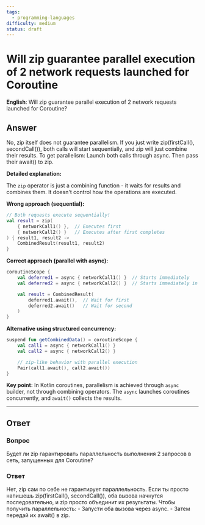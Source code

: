 ```yaml
---
tags:
  - programming-languages
difficulty: medium
status: draft
---
```


# Will zip guarantee parallel execution of 2 network requests launched for Coroutine

**English**: Will zip guarantee parallel execution of 2 network requests launched for Coroutine?

## Answer

No, zip itself does not guarantee parallelism. If you just write zip(firstCall(), secondCall()), both calls will start sequentially, and zip will just combine their results. To get parallelism: Launch both calls through async. Then pass their await() to zip.

**Detailed explanation:**

The `zip` operator is just a combining function - it waits for results and combines them. It doesn't control how the operations are executed.

**Wrong approach (sequential):**
```kotlin
// Both requests execute sequentially!
val result = zip(
    { networkCall1() },  // Executes first
    { networkCall2() }   // Executes after first completes
) { result1, result2 ->
    CombinedResult(result1, result2)
}
```

**Correct approach (parallel with async):**
```kotlin
coroutineScope {
    val deferred1 = async { networkCall1() }  // Starts immediately
    val deferred2 = async { networkCall2() }  // Starts immediately in parallel

    val result = CombinedResult(
        deferred1.await(),  // Wait for first
        deferred2.await()   // Wait for second
    )
}
```

**Alternative using structured concurrency:**
```kotlin
suspend fun getCombinedData() = coroutineScope {
    val call1 = async { networkCall1() }
    val call2 = async { networkCall2() }

    // zip-like behavior with parallel execution
    Pair(call1.await(), call2.await())
}
```

**Key point:** In Kotlin coroutines, parallelism is achieved through `async` builder, not through combining operators. The `async` launches coroutines concurrently, and `await()` collects the results.

---

## Ответ

### Вопрос
Будет ли zip гарантировать параллельность выполнения 2 запросов в сеть, запущенных для Coroutine?

### Ответ
Нет, zip сам по себе не гарантирует параллельность. Если ты просто напишешь zip(firstCall(), secondCall()), оба вызова начнутся последовательно, и zip просто объединит их результаты. Чтобы получить параллельность: - Запусти оба вызова через async. - Затем передай их await() в zip.
